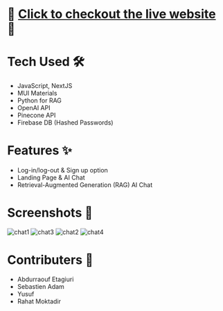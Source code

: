 # 🚀 [Click to checkout the live website](https://ratemyprof-wine.vercel.app/landingpage) 🚀

# Tech Used 🛠️
- JavaScript, NextJS
- MUI Materials
- Python for RAG
- OpenAI API
- Pinecone API
- Firebase DB (Hashed Passwords)

# Features ✨
- Log-in/log-out & Sign up option
- Landing Page & AI Chat
- Retrieval-Augmented Generation (RAG) AI Chat

# Screenshots 📸
![chat1](https://github.com/user-attachments/assets/888ce3b7-68f2-48b4-96f7-832265dabdd7)
![chat3](https://github.com/user-attachments/assets/5ca1ebdd-7d26-4f5c-8ea5-3cfca450f8e4)
![chat2](https://github.com/user-attachments/assets/b6e1e36c-b270-4e02-857e-49365b7315bb)
![chat4](https://github.com/user-attachments/assets/a4c65557-8a91-4e65-8f50-10075a723c10)

# Contributers 👥
- Abdurraouf Etagiuri
- Sebastien Adam
- Yusuf
- Rahat Moktadir 
